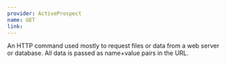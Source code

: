 ```yaml
---
provider: ActiveProspect
name: GET
link:
---
```

An HTTP command used mostly to request files or data from a web server or database. All data is passed as name+value pairs in the URL.
